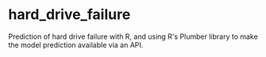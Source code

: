 # hard_drive_failure
Prediction of hard drive failure with R, and using R's Plumber library to make the model prediction available via an API.
